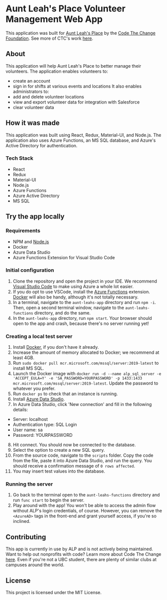 # Aunt Leah's Place Volunteer Management Web App
This application was built for [Aunt Leah's Place](https://auntleahs.org/) by the [Code The Change Foundation](http://codethechange.ca/). See more of CTC's work [here](https://github.com/CodetheChangeFoundation).

## About
This application will help Aunt Leah's Place to better manage their volunteers. The application enables volunteers to:
* create an account
* sign in for shifts at various events and locations
It also enables administrators to: 
* add and delete volunteer locations
* view and export volunteer data for integration with Salesforce
* clear volunteer data

## How it was made
This application was built using React, Redux, Material-UI, and Node.js. The application also uses Azure Functions, an MS SQL database, and Azure's Active Directory for authentication.

### Tech Stack
* React
* Redux
* Material-UI
* Node.js
* Azure Functions
* Azure Active Directory
* MS SQL

## Try the app locally

### Requirements
* NPM and [Node.js](https://nodejs.org/en/)
* Docker
* Azure Data Studio
* Azure Functions Extension for Visual Studio Code

### Initial configuration
1. Clone the repository and open the project in your IDE. We recommend [Visual Studio Code](https://code.visualstudio.com/) to make using Azure a whole lot easier.
2. If you do opt to use VSCode, install the [Azure Functions](https://marketplace.visualstudio.com/items?itemName=ms-azuretools.vscode-azurefunctions) extension. [Docker](https://marketplace.visualstudio.com/items?itemName=ms-azuretools.vscode-docker) will also be handy, although it's not totally necessary.
3. In a terminal, navigate to the `aunt-leahs-app` directory and run `npm -i`. Then, open a second terminal window, navigate to  the `aunt-leahs-functions` directory, and do the same. 
4. In the `aunt-leahs-app` directory, run `npm start`. Your browser should open to the app and crash, because there's no server running yet! 

### Creating a local test server
1. Install [Docker](https://hub.docker.com/), if you don't have it already.
2. Increase the amount of memory allocated to Docker; we recommend at least 4GB.
3. Run `sudo docker pull mcr.microsoft.com/mssql/server:2019-latest` to install MS SQL.
4. Launch the Docker image with `docker run -d --name alp_sql_server -e 'ACCEPT_EULA=Y' -e 'SA_PASSWORD=YOURPASSWORD' -p 1433:1433 mcr.microsoft.com/mssql/server:2019-latest`. Update the password to whatever you prefer.
5. Run `docker ps` to check that an instance is running.
6. Install [Azure Data Studio](https://docs.microsoft.com/en-us/sql/azure-data-studio/download-azure-data-studio?view=sql-server-ver15).
7. In Azure Data Studio, click 'New connection' and fill in the following details: 
  * Server: localhost
  * Authentication type: SQL Login
  * User name: sa
  * Password: YOURPASSWORD
8. Hit connect. You should now be connected to the database.
9. Select the option to create a new SQL query.
10. From the source code, navigate to the `scripts` folder. Copy the code from the file, paste it into Azure Data Studio, and run the query. You should receive a confirmation message of `0 rows affected`.
11. You may insert test values into the database.

### Running the server
1. Go back to the terminal open to the `aunt-leahs-functions` directory and run `func start` to begin the server.
2. Play around with the app! You won't be able to access the admin flow without ALP's login credentials, of course. However, you can remove the `<AzureAD>` tags in the front-end and grant yourself access, if you're so inclined.

## Contributing
This app is currently in use by ALP and is not actively being maintained. Want to help out nonprofits with code? Learn more about Code The Change [here](http://codethechange.ca/). Even if you're not a UBC student, there are plenty of similar clubs at campuses around the world.

## License
This project is licensed under the MIT License.
